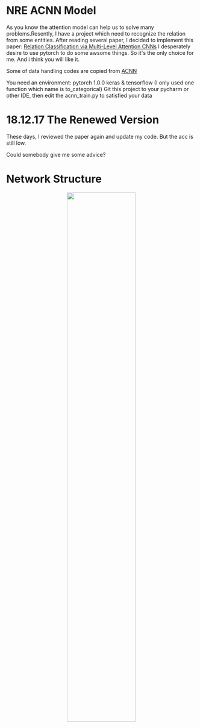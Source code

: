 # NRE ACNN Model
As you know the attention model can help us to solve many problems.Resently, I have a project which need to recognize the relation from some entities. After reading several paper, I decided to implement this paper: [Relation Classification via Multi-Level Attention CNNs](http://iiis.tsinghua.edu.cn/~weblt/papers/relation-classification.pdf)
I desperately desire to use pytorch to do some awsome things. So it's the only choice for me. And i think you will like it.

Some of data handling codes are copied from [ACNN](https://github.com/FrankWork/acnn)

You need an environment:
pytorch 1.0.0
keras & tensorflow (I only used one function which name is to_categorical)
Git this project to your pycharm or other IDE, then edit the acnn_train.py to satisfied your data
# 18.12.17 The Renewed Version
These days, I reviewed the paper again and update my code. But the acc is still low.

Could somebody give me some advice?
# Network Structure
<p align="center"><img width="60%" src="acnn_structure.png" /></p>
